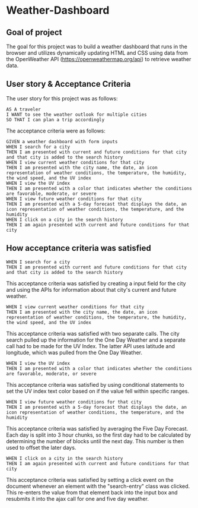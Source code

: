 # Weather-Dashboard

## Goal of project

The goal for this project was to build a weather dashboard that runs in the browser and utilizes dynamically updating HTML and CSS using data from the OpenWeather API (https://openweathermap.org/api) to retrieve weather data.

## User story & Acceptance Criteria

The user story for this project was as follows: 

```
AS A traveler
I WANT to see the weather outlook for multiple cities
SO THAT I can plan a trip accordingly
```

The acceptance criteria were as follows: 

```
GIVEN a weather dashboard with form inputs
WHEN I search for a city
THEN I am presented with current and future conditions for that city and that city is added to the search history
WHEN I view current weather conditions for that city
THEN I am presented with the city name, the date, an icon representation of weather conditions, the temperature, the humidity, the wind speed, and the UV index
WHEN I view the UV index
THEN I am presented with a color that indicates whether the conditions are favorable, moderate, or severe
WHEN I view future weather conditions for that city
THEN I am presented with a 5-day forecast that displays the date, an icon representation of weather conditions, the temperature, and the humidity
WHEN I click on a city in the search history
THEN I am again presented with current and future conditions for that city
```

## How acceptance criteria was satisfied

```
WHEN I search for a city
THEN I am presented with current and future conditions for that city and that city is added to the search history
```

This acceptance criteria was satisfied by creating a input field for the city and using the APIs for information about that city's current and future weather.

```
WHEN I view current weather conditions for that city
THEN I am presented with the city name, the date, an icon representation of weather conditions, the temperature, the humidity, the wind speed, and the UV index
```

This acceptance criteria was satisfied with two separate calls. The city search pulled up the information for the One Day Weather and a separate call had to be made for the UV Index. The latter API uses latitude and longitude, which was pulled from the One Day Weather.

```
WHEN I view the UV index
THEN I am presented with a color that indicates whether the conditions are favorable, moderate, or severe
```

This acceptance criteria was satisfied by using conditional statements to set the UV index text color based on if the value fell within specific ranges.

```
WHEN I view future weather conditions for that city
THEN I am presented with a 5-day forecast that displays the date, an icon representation of weather conditions, the temperature, and the humidity
```

This acceptance criteria was satisfied by averaging the Five Day Forecast. Each day is split into 3 hour chunks, so the first day had to be calculated by determining the number of blocks until the next day. This number is then used to offset the later days.

```
WHEN I click on a city in the search history
THEN I am again presented with current and future conditions for that city
```

This acceptance criteria was satisfied by setting a click event on the document whenever an element with the "search-entry" class was clicked. This re-enters the value from that element back into the input box and resubmits it into the ajax call for one and five day weather.
